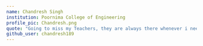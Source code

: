 ```yaml
---
name: Chandresh Singh
institution: Poornima College of Engineering
profile_pic: Chandresh.png
quote: "Going to miss my Teachers, they are always there whenever i need them."
github_user: chandresh189
---
```

